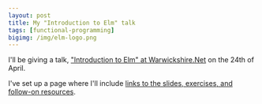 ```yaml
---
layout: post
title: My "Introduction to Elm" talk
tags: [functional-programming]
bigimg: /img/elm-logo.png
---
```


I'll be giving a talk, ["Introduction to Elm" at Warwickshire.Net](https://www.meetup.com/Warwickshire-Net/events/248032707/) on the 24th of April.

I've set up a page where I'll include [links to the slides, exercises, and follow-on resources](/introduction-to-elm/).

